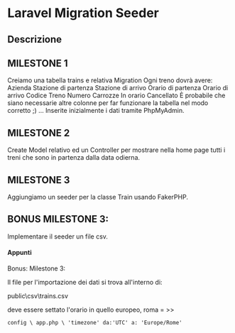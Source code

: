 # Laravel Migration Seeder

## Descrizione

## MILESTONE 1
Creiamo una tabella trains e relativa Migration
Ogni treno dovrà avere:
Azienda
Stazione di partenza
Stazione di arrivo
Orario di partenza
Orario di arrivo
Codice Treno
Numero Carrozze
In orario
Cancellato
È probabile che siano necessarie altre colonne per far funzionare la tabella nel modo corretto ;) ...
Inserite inizialmente i dati tramite PhpMyAdmin.

## MILESTONE 2
Create Model relativo ed un Controller per mostrare nella home page tutti i treni che sono in partenza dalla data odierna.

## MILESTONE 3
Aggiungiamo un seeder per la classe Train usando FakerPHP.

## BONUS MILESTONE 3:
Implementare il seeder un file csv.


#### Appunti

Bonus: Milestone 3:

Il file per l'importazione dei dati si trova all'interno di:

public\csv\trains.csv



deve essere settato l'orario in quello europeo, roma = >>

`config \ app.php \ 'timezone' da:'UTC' a: 'Europe/Rome'`